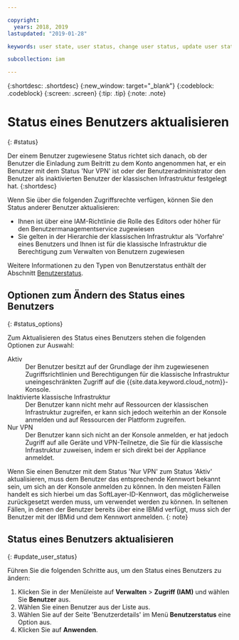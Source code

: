 ```yaml
---

copyright:
  years: 2018, 2019
lastupdated: "2019-01-28"

keywords: user state, user status, change user status, update user status

subcollection: iam

---
```



{:shortdesc: .shortdesc}
{:new_window: target="_blank"}
{:codeblock: .codeblock}
{:screen: .screen}
{:tip: .tip}
{:note: .note}

# Status eines Benutzers aktualisieren
{: #status}

Der einem Benutzer zugewiesene Status richtet sich danach, ob der Benutzer die Einladung zum Beitritt zu dem Konto angenommen hat, er ein Benutzer mit dem Status 'Nur VPN' ist oder der Benutzeradministrator den Benutzer als inaktivierten Benutzer der klassischen Infrastruktur festgelegt hat.
{:shortdesc}

Wenn Sie über die folgenden Zugriffsrechte verfügen, können Sie den Status anderer Benutzer aktualisieren:

  * Ihnen ist über eine IAM-Richtlinie die Rolle des Editors oder höher für den Benutzermanagementservice zugewiesen
  * Sie gelten in der Hierarchie der klassischen Infrastruktur als 'Vorfahre' eines Benutzers und Ihnen ist für die klassische Infrastruktur die Berechtigung zum Verwalten von Benutzern zugewiesen

Weitere Informationen zu den Typen von Benutzerstatus enthält der Abschnitt [Benutzerstatus](/docs/iam?topic=iam-user_status#user_status).

## Optionen zum Ändern des Status eines Benutzers
{: #status_options}

Zum Aktualisieren des Status eines Benutzers stehen die folgenden Optionen zur Auswahl:

<dl>
<dt>Aktiv</dt>
<dd>Der Benutzer besitzt auf der Grundlage der ihm zugewiesenen Zugriffsrichtlinien und Berechtigungen für die klassische Infrastruktur uneingeschränkten Zugriff auf die {{site.data.keyword.cloud_notm}}-Konsole.</dd>
<dt>Inaktivierte klassische Infrastruktur</dt>
<dd>Der Benutzer kann nicht mehr auf Ressourcen der klassischen Infrastruktur zugreifen, er kann sich jedoch weiterhin an der Konsole anmelden und auf Ressourcen der Plattform zugreifen.</dd>
<dt>Nur VPN</dt>
<dd>Der Benutzer kann sich nicht an der Konsole anmelden, er hat jedoch Zugriff auf alle Geräte und VPN-Teilnetze, die Sie für die klassische Infrastruktur zuweisen, indem er sich direkt bei der Appliance anmeldet.</dd>
</dl>

Wenn Sie einen Benutzer mit dem Status 'Nur VPN' zum Status 'Aktiv' aktualisieren, muss dem Benutzer das entsprechende Kennwort bekannt sein, um sich an der Konsole anmelden zu können. In den meisten Fällen handelt es sich hierbei um das SoftLayer-ID-Kennwort, das möglicherweise zurückgesetzt werden muss, um verwendet werden zu können. In seltenen Fällen, in denen der Benutzer bereits über eine IBMid verfügt, muss sich der Benutzer mit der IBMid und dem Kennwort anmelden.
{: note}

## Status eines Benutzers aktualisieren
{: #update_user_status}

Führen Sie die folgenden Schritte aus, um den Status eines Benutzers zu ändern:

1. Klicken Sie in der Menüleiste auf **Verwalten** &gt; **Zugriff (IAM)** und wählen Sie **Benutzer** aus.
2. Wählen Sie einen Benutzer aus der Liste aus.
3. Wählen Sie auf der Seite 'Benutzerdetails' im Menü **Benutzerstatus** eine Option aus.  
4. Klicken Sie auf **Anwenden**.
